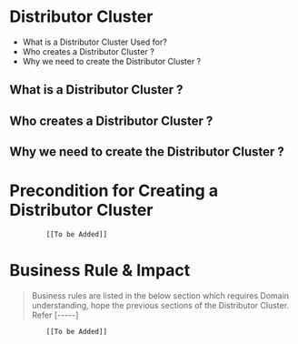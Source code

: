 # Distributor Cluster

* What is a Distributor Cluster Used for?
* Who creates a Distributor Cluster ?
* Why we need to create the Distributor Cluster ? 


## What is a Distributor Cluster ?
## Who creates a Distributor Cluster ?
## Why we need to create the Distributor Cluster ? 


# Precondition for Creating a Distributor Cluster




             [[To be Added]]
 




# Business Rule & Impact 

> Business rules are listed in the below section which requires Domain understanding, hope the previous sections of the Distributor Cluster. Refer [-----]


             [[To be Added]]
 


